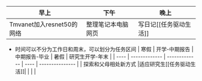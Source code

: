 | 早上                      | 下午               | 晚上   |
| ------------------------- | ------------------ | ------ |
| Tmvanet加入resnet50的网络 | 整理笔记本电脑网页 | 写日记[[任务驱动生活]] |


* 时间可以不分为工作日和周末，可以划分为任务区间
| 寒假 | 开学-中期报告 | 中期报告-毕业 | 暑假 | 研究生开学-年末 |
| ---- | ------------- | ------------- | ---- | --------------- |
| 探索和父母相处新方式     |适应研究生[[任务驱动生活]]|               |      |                 |
